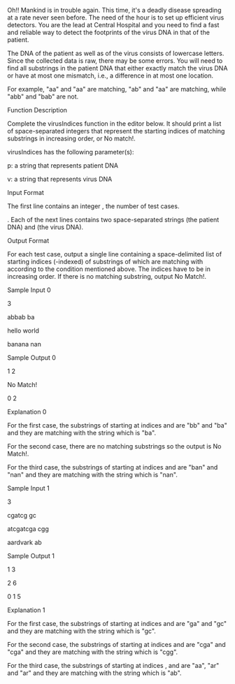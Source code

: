 Oh!! Mankind is in trouble again. This time, it's a deadly disease spreading at a rate never seen before. The need of the hour is to set up efficient virus detectors. You are the lead at Central Hospital and you need to find a fast and reliable way to detect the footprints of the virus DNA in that of the patient.

The DNA of the patient as well as of the virus consists of lowercase letters. Since the collected data is raw, there may be some errors. You will need to find all substrings in the patient DNA that either exactly match the virus DNA or have at most one mismatch, i.e., a difference in at most one location.

For example, "aa" and "aa" are matching, "ab" and "aa" are matching, while "abb" and "bab" are not.

Function Description

Complete the virusIndices function in the editor below. It should print a list of space-separated integers that represent the starting indices of matching substrings in increasing order, or No match!.

virusIndices has the following parameter(s):

p: a string that represents patient DNA

v: a string that represents virus DNA

Input Format

The first line contains an integer , the number of test cases.

. Each of the next  lines contains two space-separated strings  (the patient DNA) and  (the virus DNA).

Output Format

For each test case, output a single line containing a space-delimited list of starting indices (-indexed) of substrings of  which are matching with  according to the condition mentioned above. The indices have to be in increasing order. If there is no matching substring, output No Match!.

Sample Input 0

3

abbab ba

hello world

banana nan

Sample Output 0

1 2

No Match!

0 2

Explanation 0

For the first case, the substrings of  starting at indices  and  are "bb" and "ba" and they are matching with the string  which is "ba".

For the second case, there are no matching substrings so the output is No Match!.

For the third case, the substrings of  starting at indices  and  are "ban" and "nan" and they are matching with the string  which is "nan".

Sample Input 1

3

cgatcg gc

atcgatcga cgg

aardvark ab

Sample Output 1

1 3

2 6

0 1 5

Explanation 1

For the first case, the substrings of  starting at indices  and  are "ga" and "gc" and they are matching with the string  which is "gc".

For the second case, the substrings of  starting at indices  and  are "cga" and "cga" and they are matching with the string  which is "cgg".

For the third case, the substrings of  starting at indices ,  and  are "aa", "ar" and "ar" and they are matching with the string  which is "ab".
